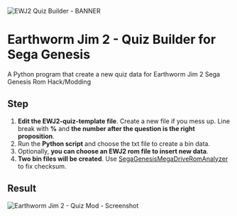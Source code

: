 ![EWJ2 Quiz Builder - BANNER](https://github.com/zigaudrey/EWJ2-quiz-builder-MSX/assets/129554573/42a1648c-0ac6-4ae8-bece-4a627b87b184)

# Earthworm Jim 2 - Quiz Builder for Sega Genesis

A Python program that create a new quiz data for Earthworm Jim 2 Sega Genesis Rom Hack/Modding 

## Step

1. **Edit the EWJ2-quiz-template file**. Create a new file if you mess up.
Line break with **%** and **the number after the question is the right proposition**.
2. Run the **Python script** and choose the txt file to create a bin data.
3. Optionally, **you can choose an EWJ2 rom file to insert new data**.
4. **Two bin files will be created**. Use [SegaGenesisMegaDriveRomAnalyzer](https://www.romhacking.net/utilities/1344/) to fix checksum.

## Result
![Earthworm Jim 2 - Quiz Mod - Screenshot](https://github.com/zigaudrey/EWJ2-quiz-builder-MSX/assets/129554573/00c12260-6b72-4087-9be0-232cb6711963)
